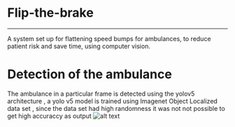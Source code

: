 # Flip-the-brake
-----
A system set up for flattening speed bumps for ambulances, to reduce patient risk and save time, using computer vision.

# Detection of the ambulance
The ambulance in a particular frame is detected using the yolov5 architecture , a yolo v5 model is trained using Imagenet Object Localized data set , since the data set had high randomness it was not not possible to get high accuraccy as output
![alt text]("https://github.com/ry-aki/Flip-the-brake/blob/main/Films%20%26%20TV%2004-09-2022%2010_24_34%20AM.png")
